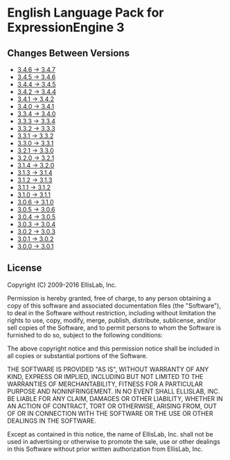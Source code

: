 English Language Pack for ExpressionEngine 3
============================================

Changes Between Versions
------------------------

- [3.4.6 → 3.4.7](https://github.com/EllisLab/EE-Language-English/compare/3.4.6...3.4.7)
- [3.4.5 → 3.4.6](https://github.com/EllisLab/EE-Language-English/compare/3.4.5...3.4.6)
- [3.4.4 → 3.4.5](https://github.com/EllisLab/EE-Language-English/compare/3.4.4...3.4.5)
- [3.4.2 → 3.4.4](https://github.com/EllisLab/EE-Language-English/compare/3.4.2...3.4.4)
- [3.4.1 → 3.4.2](https://github.com/EllisLab/EE-Language-English/compare/3.4.1...3.4.2)
- [3.4.0 → 3.4.1](https://github.com/EllisLab/EE-Language-English/compare/3.4.0...3.4.1)
- [3.3.4 → 3.4.0](https://github.com/EllisLab/EE-Language-English/compare/3.3.4...3.4.0)
- [3.3.3 → 3.3.4](https://github.com/EllisLab/EE-Language-English/compare/3.3.3...3.3.4)
- [3.3.2 → 3.3.3](https://github.com/EllisLab/EE-Language-English/compare/3.3.2...3.3.3)
- [3.3.1 → 3.3.2](https://github.com/EllisLab/EE-Language-English/compare/3.3.1...3.3.2)
- [3.3.0 → 3.3.1](https://github.com/EllisLab/EE-Language-English/compare/3.3.0...3.3.1)
- [3.2.1 → 3.3.0](https://github.com/EllisLab/EE-Language-English/compare/3.2.1...3.3.0)
- [3.2.0 → 3.2.1](https://github.com/EllisLab/EE-Language-English/compare/3.2.0...3.2.1)
- [3.1.4 → 3.2.0](https://github.com/EllisLab/EE-Language-English/compare/3.1.4...3.2.0)
- [3.1.3 → 3.1.4](https://github.com/EllisLab/EE-Language-English/compare/3.1.3...3.1.4)
- [3.1.2 → 3.1.3](https://github.com/EllisLab/EE-Language-English/compare/3.1.2...3.1.3)
- [3.1.1 → 3.1.2](https://github.com/EllisLab/EE-Language-English/compare/3.1.1...3.1.2)
- [3.1.0 → 3.1.1](https://github.com/EllisLab/EE-Language-English/compare/3.1.0...3.1.1)
- [3.0.6 → 3.1.0](https://github.com/EllisLab/EE-Language-English/compare/3.0.6...3.1.0)
- [3.0.5 → 3.0.6](https://github.com/EllisLab/EE-Language-English/compare/3.0.5...3.0.6)
- [3.0.4 → 3.0.5](https://github.com/EllisLab/EE-Language-English/compare/3.0.4...3.0.5)
- [3.0.3 → 3.0.4](https://github.com/EllisLab/EE-Language-English/compare/3.0.3...3.0.4)
- [3.0.2 → 3.0.3](https://github.com/EllisLab/EE-Language-English/compare/3.0.2...3.0.3)
- [3.0.1 → 3.0.2](https://github.com/EllisLab/EE-Language-English/compare/3.0.1...3.0.2)
- [3.0.0 → 3.0.1](https://github.com/EllisLab/EE-Language-English/compare/3.0.0...3.0.1)

License
-------

Copyright (C) 2009-2016 EllisLab, Inc.

Permission is hereby granted, free of charge, to any person obtaining a copy
of this software and associated documentation files (the "Software"), to deal
in the Software without restriction, including without limitation the rights
to use, copy, modify, merge, publish, distribute, sublicense, and/or sell
copies of the Software, and to permit persons to whom the Software is
furnished to do so, subject to the following conditions:

The above copyright notice and this permission notice shall be included in
all copies or substantial portions of the Software.

THE SOFTWARE IS PROVIDED "AS IS", WITHOUT WARRANTY OF ANY KIND, EXPRESS OR
IMPLIED, INCLUDING BUT NOT LIMITED TO THE WARRANTIES OF MERCHANTABILITY,
FITNESS FOR A PARTICULAR PURPOSE AND NONINFRINGEMENT. IN NO EVENT SHALL
ELLISLAB, INC. BE LIABLE FOR ANY CLAIM, DAMAGES OR OTHER LIABILITY, WHETHER
IN AN ACTION OF CONTRACT, TORT OR OTHERWISE, ARISING FROM, OUT OF OR IN
CONNECTION WITH THE SOFTWARE OR THE USE OR OTHER DEALINGS IN THE SOFTWARE.

Except as contained in this notice, the name of EllisLab, Inc. shall not be
used in advertising or otherwise to promote the sale, use or other dealings
in this Software without prior written authorization from EllisLab, Inc.
